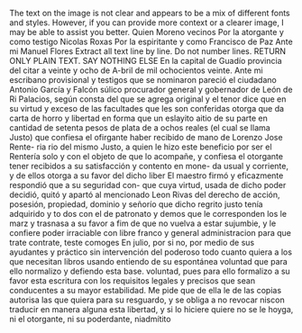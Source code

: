 The text on the image is not clear and appears to be a mix of different fonts and styles. However, if you can provide more context or a clearer image, I may be able to assist you better.
Quien Moreno vecinos
Por la atorgante y como testigo
Nicolas Roxas
Por la espiritante y como
Francisco de Paz
Ante mi Manuel Flores
Extract all text line by line. Do not number lines. RETURN ONLY PLAIN TEXT. SAY NOTHING ELSE
En la capital de Guadío provincia del citar a veinte y ocho de A-bril de mil ochocientos veinte. Ante mi escribano provisional y testigos que se nominaron pareció el ciudadano Antonio García y Falcón súlico procurador general y gobernador de León de Ri
Palacios, según consta del que se agrega original y el tenor dice que en su virtud y exceso de las facultades que les son conferidas otorga que da carta de horro y libertad en forma que un
eslayito aitio de su parte en cantidad de setenta pesos de plata de a ochos reales (el cual se llama Justo) que confiesa el ofirgante haber recibido de mano de Lorenzo Jose Rente- ria rio del mismo Justo, a quien le hizo este beneficio por ser
el Rentería solo y con el objeto de que lo acompañe, y confiesa el otorgante tener recibidos a su satisfacción y contento en mone- da usual y corriente, y de ellos otorga a su favor del dicho liber
El maestro firmó y eficazmente respondió que a su seguridad con- que cuya virtud, usada de dicho poder decidió, quitó y apartó al mencionado Leon Rivas del derecho de acción, posesión, propiedad, dominio y señorío que dicho regrito justo tenía adquirido y to
dos con el de patronato y demos que le corresponden los le marz y trasnasa a su favor a fim de que no vuelva a estar sujumbie, y le confiere poder irraciable con libre franco y general administracion para que trate contrate, teste comoges
En julio, por si no, por medio de sus ayudantes y práctico sin intervención del poderoso todo cuanto quiera a los que necesitan libros usando entiendo de su espontánea voluntad que para ello normalizo y defiendo esta base.
voluntad, pues para ello formalizo a su favor esta escritura
con los requisitos legales y precisos que sean conducentes a su
mayor estabilidad. Me pide que de ella le de las copias autorisa
las que quiera para su resguardo, y se obliga a no revocar niscon
traducir en manera alguna esta libertad, y si lo hiciere quiere no se le hoyga, ni el otorgante, ni su poderdante, niadmítito